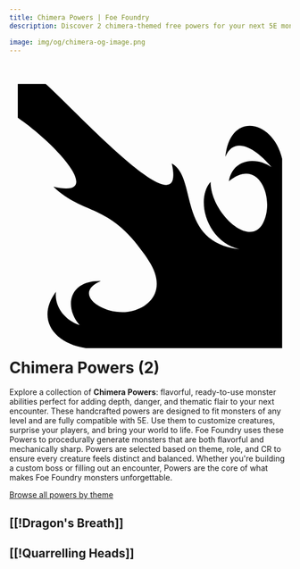 ```yaml
---
title: Chimera Powers | Foe Foundry
description: Discover 2 chimera-themed free powers for your next 5E monster.

image: img/og/chimera-og-image.png
---
```


# <span class="inline-icon" aria-hidden="true"><svg xmlns="http://www.w3.org/2000/svg" viewBox="0 0 512 512"><path d="M15.327 12.997v61.32c76.696 54.194 157.847 147.575 64.827 125.566 57.116 55.067 104.12 26.786 174.037 135.492 30.42 47.297 7.473 80.54-29.785 90.524-47.88 12.828-114.353-30.45-57.82-54.314-59.296-1.45-66.954 47.977-38.727 80.237-27.93-9.635-46.01-34.308-43.034-60.605-36.043 48.278-5.362 93.284 54.313 102.43h357.42v-344.57c-15.752-70.31-94.876-87.764-103.372-3.504 14.61-36.423 50.96-20.625 84.1 18.688-11.28-7.498-24.24-11.49-36.21-11.097-19.73.65-37.36 12.086-41.466 36.794 55.902-46.113 84.628 34.717 61.74 76.876-24.744 45.582-94.89-20.467-95.03-75.71-27.974 31.235-7.813 108.298 52.37 122.548C304.635 301.29 342.743 182.92 295.655 157.84 324.383 285.473 121.728 62.26 66.137 13h-50.81z"/></svg></span> Chimera Powers (2)

Explore a collection of **Chimera Powers**: flavorful, ready-to-use monster abilities perfect for adding depth, danger, and thematic flair to your next encounter. These handcrafted powers are designed to fit monsters of any level and are fully compatible with 5E. Use them to customize creatures, surprise your players, and bring your world to life. Foe Foundry uses these Powers to procedurally generate monsters that are both flavorful and mechanically sharp. Powers are selected based on theme, role, and CR to ensure every creature feels distinct and balanced. Whether you're building a custom boss or filling out an encounter, Powers are the core of what makes Foe Foundry monsters unforgettable.  

  
[Browse all powers by theme](all.md)

[[!Dragon's Breath]]
---

[[!Quarrelling Heads]]
---
